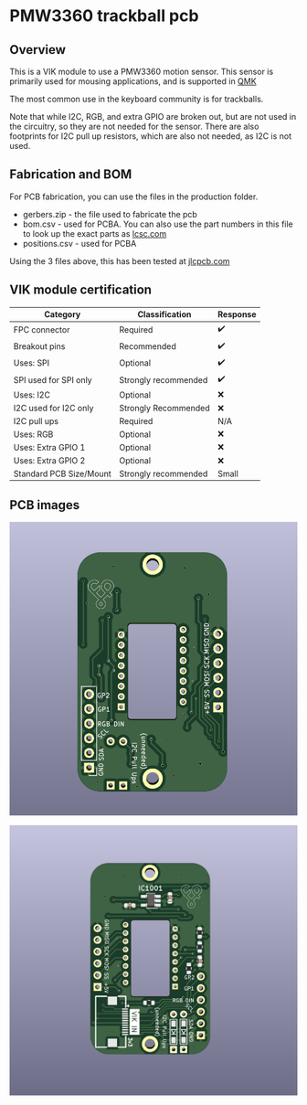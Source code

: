 # PMW3360 trackball pcb

## Overview

This is a VIK module to use a PMW3360 motion sensor. This sensor is primarily used for mousing applications, and is supported in [QMK](https://github.com/qmk_firmware/qmk)

The most common use in the keyboard community is for trackballs.

Note that while I2C, RGB, and extra GPIO are broken out, but are not used in the circuitry, so they are not needed for the sensor. There are also footprints for I2C pull up resistors, which are also not needed, as I2C is not used.

## Fabrication and BOM

For PCB fabrication, you can use the files in the production folder.

* gerbers.zip - the file used to fabricate the pcb
* bom.csv - used for PCBA. You can also use the part numbers in this file to look up the exact parts as [lcsc.com](https://lcsc.com)
* positions.csv - used for PCBA

Using the 3 files above, this has been tested at [jlcpcb.com](https://jlcpcb.com)


## VIK module certification

| Category                | Classification          | Response           |
| ----------------------- | ----------------------- | ------------------ |
| FPC connector           | Required                | :heavy_check_mark: |
| Breakout pins           | Recommended             | :heavy_check_mark: |
| Uses: SPI               | Optional                | :heavy_check_mark: |
| SPI used for SPI only   | Strongly recommended    | :heavy_check_mark: |
| Uses: I2C               | Optional                | :x:                |
| I2C used for I2C only   | Strongly Recommended    | :x:                |
| I2C pull ups            | Required                | N/A                |
| Uses: RGB               | Optional                | :x:                |
| Uses: Extra GPIO 1      | Optional                | :x:                |
| Uses: Extra GPIO 2      | Optional                | :x:                |
| Standard PCB Size/Mount | Strongly recommended    | Small              |

## PCB images

![pcb front](images/pmw3360-module-front.png)

![pcb back](images/pmw3360-module-back.png)